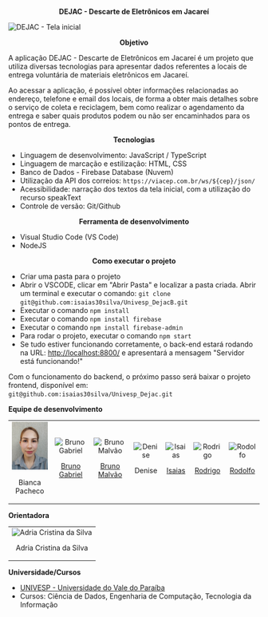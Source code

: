 <div align="center">

**DEJAC - Descarte de Eletrônicos em Jacareí**

</div>

![DEJAC - Tela inicial](imagens/dejac_tela_inicial.png)

<div align="center">

**Objetivo**

</div>

A aplicação DEJAC - Descarte de Eletrônicos em Jacareí é um projeto que utiliza diversas tecnologias para apresentar dados referentes a locais de entrega voluntária de materiais eletrônicos em Jacareí.

Ao acessar a aplicação, é possível obter informações relacionadas ao endereço, telefone e email dos locais, de forma a obter mais detalhes sobre o serviço de coleta e reciclagem, bem como realizar o agendamento da entrega e saber quais produtos podem ou não ser encaminhados para os pontos de entrega.

<div align="center">

**Tecnologias**

</div>

- Linguagem de desenvolvimento: JavaScript / TypeScript
- Linguagem de marcação e estilização: HTML, CSS
- Banco de Dados - Firebase Database (Nuvem)
- Utilização da API dos correios: `https://viacep.com.br/ws/${cep}/json/`
- Acessibilidade: narração dos textos da tela inicial, com a utilização do recurso speakText
- Controle de versão: Git/Github

<div align="center">

**Ferramenta de desenvolvimento**

</div>

- Visual Studio Code (VS Code)
- NodeJS

<div align="center">

**Como executar o projeto**

</div>

- Criar uma pasta para o projeto
- Abrir o VSCODE, clicar em "Abrir Pasta" e localizar a pasta criada. Abrir um terminal e executar o comando: `git clone git@github.com:isaias30silva/Univesp_DejacB.git`
- Executar o comando `npm install`
- Executar o comando `npm install firebase`
- Executar o comando `npm install firebase-admin`
- Para rodar o projeto, executar o comando `npm start`
- Se tudo estiver funcionando corretamente, o back-end estará rodando na URL: [http://localhost:8800/](http://localhost:8800/) e apresentará a mensagem "Servidor está funcionando!"

Com o funcionamento do backend, o próximo passo será baixar o projeto frontend, disponível em:  
`git@github.com:isaias30silva/Univesp_Dejac.git`

**Equipe de desenvolvimento**

<table>
  <tr>
  <td align="center">
      <img src="imagens/bianca.jpg" alt="Bianca Pacheco" style="width: 100px; height: auto;">
      <p>Bianca Pacheco</p>
    </td>
    <td align="center">
      <img src="imagens/Bruno_Gabriel.jpg" alt="Bruno Gabriel" style="width: 100px; height: auto;">
      <p><a href="https://github.com/Brun0Gabriel">Bruno Gabriel</a></p>
    </td>
    <td align="center">
      <img src="imagens/Bruno_Malvao.jpg" alt="Bruno Malvão" style="width: 100px; height: auto;">
      <p><a href="https://www.linkedin.com/in/brunoaraujom/?utm_source=share&utm_campaign=share_via&utm_content=profile&utm_medium=android_app">Bruno Malvão</p>
    </td>
    <td align="center">
      <img src="imagens/Denise_Fachini.jpg" alt="Denise" style="width: 100px; height: auto;">
      <p>Denise</p>
    </td>
    <td align="center">
      <img src="imagens/Isaias.jpg" alt="Isaias" style="width: 100px; height: auto;">
      <p><a href="https://www.linkedin.com/in/isaias-menezes-silva/">Isaias</a></p>
    </td>
    <td align="center">
      <img src="imagens/Rodrigo_Azevedo.png" alt="Rodrigo" style="width: 100px; height: auto;">
      <p><a href="https://www.linkedin.com/in/rodrigo-azevedo-0a541265/?trk=opento_sprofile_topcard">Rodrigo</a></p>
    </td>
    <td align="center">
      <img src="imagens/Rodolfo.jpg" alt="Rodolfo" style="width: 100px; height: auto;">
      <p><a href="https://www.linkedin.com/in/rodolfo-almeida-8a1790176/?utm_source=share&utm_campaign=share_via&utm_content=profile&utm_medium=android_app">Rodolfo</p>
    </td>
  </tr>
</table>

**Orientadora**

<table>
  <tr>
    <td align="center">
      <img src="imagens/adria.jpg" alt="Adria Cristina da Silva" style="width: 100px; height: auto;">
      <p>Adria Cristina da Silva</p>
    </td>
  </tr>
</table>

**Universidade/Cursos**

- [UNIVESP - Universidade do Vale do Paraíba](https://univesp.br/)
- Cursos: Ciência de Dados, Engenharia de Computação, Tecnologia da Informação
